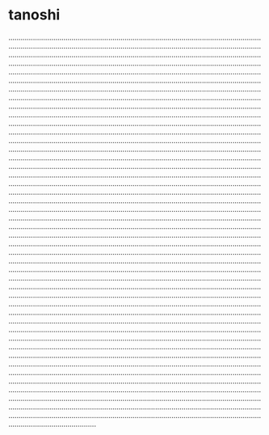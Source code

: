 # tanoshi
.......................................................................................................................................................................................................................................................................................................................................................................................................................................................................................................................................................................................................................................................................................................................................................................................................................................................................................................................................................................................................................................................................................................................................................................................................................................................................................................................................................................................................................................................................................................................................................................................................................................................................................................................................................................................................................................................................................................................................................................................................................................................................................................................................................................................................................................................................................................................................................................................................................................................................................................................................................................................................................................................................................................................................................................................................................................................................................................................................................................................................................................................................................................................................................................................................................................................................................................................................................................................................................................................................................................................................................................................................................................................................................................................................................................................................................................................................................................................................................................................................................................................................................................................................................................................................................................................................................................................................................................................................................................................................................................................................................................................................................................................................................................................................................................................................................................................................................................................................................................................................................................................................................................................................................................................................................................................................................................................................................................................................................................................................................................................................................................................................................................................................................................................................................................................................................................................
